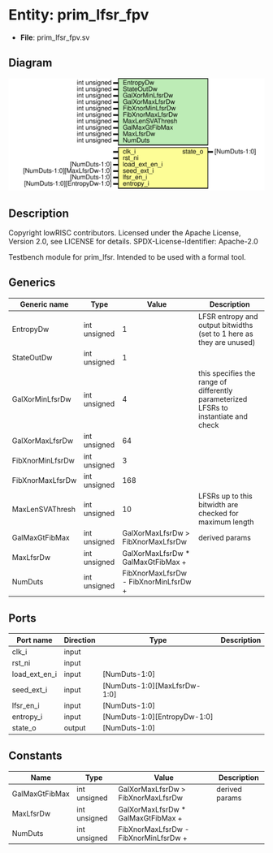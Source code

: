 # Entity: prim_lfsr_fpv

- **File**: prim_lfsr_fpv.sv
## Diagram

![Diagram](prim_lfsr_fpv.svg "Diagram")
## Description

 Copyright lowRISC contributors.
 Licensed under the Apache License, Version 2.0, see LICENSE for details.
 SPDX-License-Identifier: Apache-2.0

 Testbench module for prim_lfsr. Intended to be used with a formal tool.

## Generics

| Generic name     | Type         | Value                                 | Description                                                                             |
| ---------------- | ------------ | ------------------------------------- | --------------------------------------------------------------------------------------- |
| EntropyDw        | int unsigned | 1                                     |  LFSR entropy and output bitwidths (set to 1 here as they are unused)                   |
| StateOutDw       | int unsigned | 1                                     |                                                                                         |
| GalXorMinLfsrDw  | int unsigned | 4                                     |  this specifies the range of differently  parameterized LFSRs to instantiate and check  |
| GalXorMaxLfsrDw  | int unsigned | 64                                    |                                                                                         |
| FibXnorMinLfsrDw | int unsigned | 3                                     |                                                                                         |
| FibXnorMaxLfsrDw | int unsigned | 168                                   |                                                                                         |
| MaxLenSVAThresh  | int unsigned | 10                                    |  LFSRs up to this bitwidth are checked for maximum length                               |
| GalMaxGtFibMax   | int unsigned | GalXorMaxLfsrDw > FibXnorMaxLfsrDw    |  derived params                                                                         |
| MaxLfsrDw        | int unsigned | GalXorMaxLfsrDw * GalMaxGtFibMax +    |                                                                                         |
| NumDuts          | int unsigned | FibXnorMaxLfsrDw - FibXnorMinLfsrDw + |                                                                                         |
## Ports

| Port name     | Direction | Type                         | Description |
| ------------- | --------- | ---------------------------- | ----------- |
| clk_i         | input     |                              |             |
| rst_ni        | input     |                              |             |
| load_ext_en_i | input     | [NumDuts-1:0]                |             |
| seed_ext_i    | input     | [NumDuts-1:0][MaxLfsrDw-1:0] |             |
| lfsr_en_i     | input     | [NumDuts-1:0]                |             |
| entropy_i     | input     | [NumDuts-1:0][EntropyDw-1:0] |             |
| state_o       | output    | [NumDuts-1:0]                |             |
## Constants

| Name           | Type         | Value                                 | Description      |
| -------------- | ------------ | ------------------------------------- | ---------------- |
| GalMaxGtFibMax | int unsigned | GalXorMaxLfsrDw > FibXnorMaxLfsrDw    |  derived params  |
| MaxLfsrDw      | int unsigned | GalXorMaxLfsrDw * GalMaxGtFibMax +    |                  |
| NumDuts        | int unsigned | FibXnorMaxLfsrDw - FibXnorMinLfsrDw + |                  |
